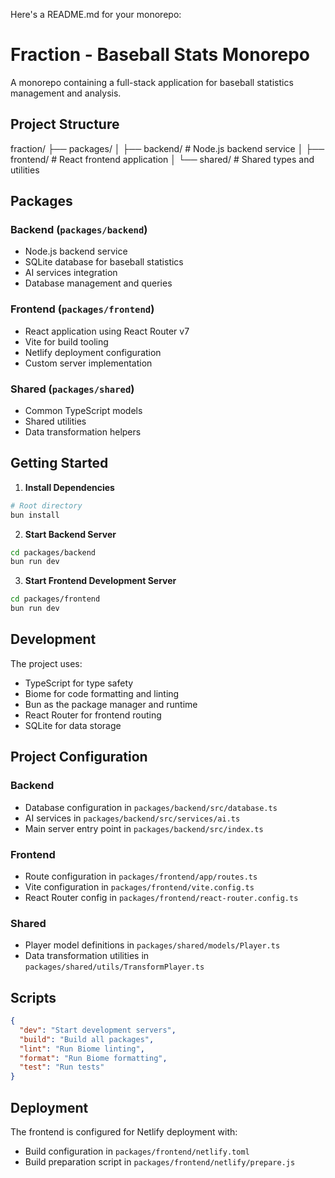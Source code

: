 Here's a README.md for your monorepo:


# Fraction - Baseball Stats Monorepo

A monorepo containing a full-stack application for baseball statistics management and analysis.

## Project Structure


fraction/
├── packages/
│   ├── backend/        # Node.js backend service
│   ├── frontend/       # React frontend application
│   └── shared/         # Shared types and utilities


## Packages

### Backend (`packages/backend`)
- Node.js backend service
- SQLite database for baseball statistics
- AI services integration
- Database management and queries

### Frontend (`packages/frontend`)
- React application using React Router v7
- Vite for build tooling
- Netlify deployment configuration
- Custom server implementation

### Shared (`packages/shared`)
- Common TypeScript models
- Shared utilities
- Data transformation helpers

## Getting Started

1. **Install Dependencies**
```bash
# Root directory
bun install
```

2. **Start Backend Server**
```bash
cd packages/backend
bun run dev
```

3. **Start Frontend Development Server**
```bash
cd packages/frontend
bun run dev
```

## Development

The project uses:
- TypeScript for type safety
- Biome for code formatting and linting
- Bun as the package manager and runtime
- React Router for frontend routing
- SQLite for data storage

## Project Configuration

### Backend
- Database configuration in `packages/backend/src/database.ts`
- AI services in `packages/backend/src/services/ai.ts`
- Main server entry point in `packages/backend/src/index.ts`

### Frontend
- Route configuration in `packages/frontend/app/routes.ts`
- Vite configuration in `packages/frontend/vite.config.ts`
- React Router config in `packages/frontend/react-router.config.ts`

### Shared
- Player model definitions in `packages/shared/models/Player.ts`
- Data transformation utilities in `packages/shared/utils/TransformPlayer.ts`

## Scripts

```json
{
  "dev": "Start development servers",
  "build": "Build all packages",
  "lint": "Run Biome linting",
  "format": "Run Biome formatting",
  "test": "Run tests"
}
```

## Deployment

The frontend is configured for Netlify deployment with:
- Build configuration in `packages/frontend/netlify.toml`
- Build preparation script in `packages/frontend/netlify/prepare.js`
